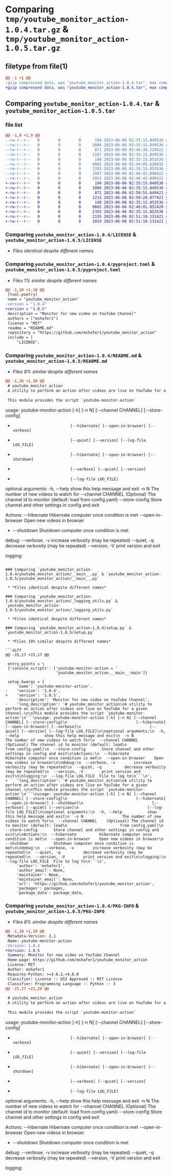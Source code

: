 # Comparing `tmp/youtube_monitor_action-1.0.4.tar.gz` & `tmp/youtube_monitor_action-1.0.5.tar.gz`

## filetype from file(1)

```diff
@@ -1 +1 @@
-gzip compressed data, was "youtube_monitor_action-1.0.4.tar", max compression
+gzip compressed data, was "youtube_monitor_action-1.0.5.tar", max compression
```

## Comparing `youtube_monitor_action-1.0.4.tar` & `youtube_monitor_action-1.0.5.tar`

### file list

```diff
@@ -1,9 +1,9 @@
--rw-r--r--   0        0        0      194 2023-06-06 02:35:15.849536 youtube_monitor_action-1.0.4/CHANGELOG.md
--rw-r--r--   0        0        0     1086 2023-06-06 02:35:15.849536 youtube_monitor_action-1.0.4/LICENSE
--rw-r--r--   0        0        0      871 2023-06-06 02:46:38.224422 youtube_monitor_action-1.0.4/pyproject.toml
--rw-r--r--   0        0        0     1107 2023-06-06 02:35:15.849536 youtube_monitor_action-1.0.4/README.md
--rw-r--r--   0        0        0      140 2023-06-06 02:35:15.853536 youtube_monitor_action-1.0.4/youtube_monitor_action/__init__.py
--rw-r--r--   0        0        0     9665 2023-06-06 02:44:05.628832 youtube_monitor_action-1.0.4/youtube_monitor_action/__main__.py
--rw-r--r--   0        0        0     2355 2023-06-06 02:35:15.853536 youtube_monitor_action-1.0.4/youtube_monitor_action/_logging_utils.py
--rw-r--r--   0        0        0     2047 2023-06-06 02:46:42.890422 youtube_monitor_action-1.0.4/setup.py
--rw-r--r--   0        0        0     1913 2023-06-06 02:46:42.890422 youtube_monitor_action-1.0.4/PKG-INFO
+-rw-r--r--   0        0        0      194 2023-06-06 02:35:15.849536 youtube_monitor_action-1.0.5/CHANGELOG.md
+-rw-r--r--   0        0        0     1086 2023-06-06 02:35:15.849536 youtube_monitor_action-1.0.5/LICENSE
+-rw-r--r--   0        0        0      871 2023-06-06 02:50:55.649421 youtube_monitor_action-1.0.5/pyproject.toml
+-rw-r--r--   0        0        0     1215 2023-06-06 02:50:20.877421 youtube_monitor_action-1.0.5/README.md
+-rw-r--r--   0        0        0      140 2023-06-06 02:35:15.853536 youtube_monitor_action-1.0.5/youtube_monitor_action/__init__.py
+-rw-r--r--   0        0        0     9665 2023-06-06 02:48:01.852420 youtube_monitor_action-1.0.5/youtube_monitor_action/__main__.py
+-rw-r--r--   0        0        0     2355 2023-06-06 02:35:15.853536 youtube_monitor_action-1.0.5/youtube_monitor_action/_logging_utils.py
+-rw-r--r--   0        0        0     2155 2023-06-06 02:51:10.131421 youtube_monitor_action-1.0.5/setup.py
+-rw-r--r--   0        0        0     2019 2023-06-06 02:51:10.131421 youtube_monitor_action-1.0.5/PKG-INFO
```

### Comparing `youtube_monitor_action-1.0.4/LICENSE` & `youtube_monitor_action-1.0.5/LICENSE`

 * *Files identical despite different names*

### Comparing `youtube_monitor_action-1.0.4/pyproject.toml` & `youtube_monitor_action-1.0.5/pyproject.toml`

 * *Files 1% similar despite different names*

```diff
@@ -1,10 +1,10 @@
 [tool.poetry]
 name = "youtube_monitor_action"
-version = "1.0.4"
+version = "1.0.5"
 description = "Monitor for new video on YouTube Channel"
 authors = ["mshafer1"]
 license = "MIT"
 readme = "README.md"
 repository = "https://github.com/mshafer1/youtube_monitor_action"
 include = [
     "LICENSE",
```

### Comparing `youtube_monitor_action-1.0.4/README.md` & `youtube_monitor_action-1.0.5/README.md`

 * *Files 8% similar despite different names*

```diff
@@ -1,26 +1,28 @@
 # youtube_monitor_action
 A utility to perform an action after videos are live on YouTube for a given channel.
 
 This module provides the script `youtube-monitor-action`
 ```
 usage: youtube-monitor-action [-h] [-n N] [--channel CHANNEL] [--store-config]
-                              [--hibernate] [--open-in-browser] [--verbose]
-                              [--quiet] [--version] [--log-file LOG_FILE]
+                              [--hibernate] [--open-in-browser] [--shutdown]
+                              [--verbose] [--quiet] [--version]
+                              [--log-file LOG_FILE]
 
 optional arguments:
   -h, --help           show this help message and exit
   -n N                 The number of new videos to watch for
   --channel CHANNEL    (Optional) The channel id to monitor (default: load
                        from config.yaml)
   --store-config       Store channel and other settings in config and exit
 
 Actions:
   --hibernate          Hibernate computer once condition is met
   --open-in-browser    Open new videos in browser
+  --shutdown           Shutdown computer once condition is met
 
 debug:
   --verbose, -v        increase verbosity (may be repeated)
   --quiet, -q          decrease verbosity (may be repeated)
   --version, -V        print version and exit
 
 logging:
```

### Comparing `youtube_monitor_action-1.0.4/youtube_monitor_action/__main__.py` & `youtube_monitor_action-1.0.5/youtube_monitor_action/__main__.py`

 * *Files identical despite different names*

### Comparing `youtube_monitor_action-1.0.4/youtube_monitor_action/_logging_utils.py` & `youtube_monitor_action-1.0.5/youtube_monitor_action/_logging_utils.py`

 * *Files identical despite different names*

### Comparing `youtube_monitor_action-1.0.4/setup.py` & `youtube_monitor_action-1.0.5/setup.py`

 * *Files 10% similar despite different names*

```diff
@@ -15,17 +15,17 @@
 
 entry_points = \
 {'console_scripts': ['youtube-monitor-action = '
                      'youtube_monitor_action.__main__:main']}
 
 setup_kwargs = {
     'name': 'youtube-monitor-action',
-    'version': '1.0.4',
+    'version': '1.0.5',
     'description': 'Monitor for new video on YouTube Channel',
-    'long_description': '# youtube_monitor_action\nA utility to perform an action after videos are live on YouTube for a given channel.\n\nThis module provides the script `youtube-monitor-action`\n```\nusage: youtube-monitor-action [-h] [-n N] [--channel CHANNEL] [--store-config]\n                              [--hibernate] [--open-in-browser] [--verbose]\n                              [--quiet] [--version] [--log-file LOG_FILE]\n\noptional arguments:\n  -h, --help           show this help message and exit\n  -n N                 The number of new videos to watch for\n  --channel CHANNEL    (Optional) The channel id to monitor (default: load\n                       from config.yaml)\n  --store-config       Store channel and other settings in config and exit\n\nActions:\n  --hibernate          Hibernate computer once condition is met\n  --open-in-browser    Open new videos in browser\n\ndebug:\n  --verbose, -v        increase verbosity (may be repeated)\n  --quiet, -q          decrease verbosity (may be repeated)\n  --version, -V        print version and exit\n\nlogging:\n  --log-file LOG_FILE  File to log to\n```\n',
+    'long_description': '# youtube_monitor_action\nA utility to perform an action after videos are live on YouTube for a given channel.\n\nThis module provides the script `youtube-monitor-action`\n```\nusage: youtube-monitor-action [-h] [-n N] [--channel CHANNEL] [--store-config]\n                              [--hibernate] [--open-in-browser] [--shutdown]\n                              [--verbose] [--quiet] [--version]\n                              [--log-file LOG_FILE]\n\noptional arguments:\n  -h, --help           show this help message and exit\n  -n N                 The number of new videos to watch for\n  --channel CHANNEL    (Optional) The channel id to monitor (default: load\n                       from config.yaml)\n  --store-config       Store channel and other settings in config and exit\n\nActions:\n  --hibernate          Hibernate computer once condition is met\n  --open-in-browser    Open new videos in browser\n  --shutdown           Shutdown computer once condition is met\n\ndebug:\n  --verbose, -v        increase verbosity (may be repeated)\n  --quiet, -q          decrease verbosity (may be repeated)\n  --version, -V        print version and exit\n\nlogging:\n  --log-file LOG_FILE  File to log to\n```\n',
     'author': 'mshafer1',
     'author_email': None,
     'maintainer': None,
     'maintainer_email': None,
     'url': 'https://github.com/mshafer1/youtube_monitor_action',
     'packages': packages,
     'package_data': package_data,
```

### Comparing `youtube_monitor_action-1.0.4/PKG-INFO` & `youtube_monitor_action-1.0.5/PKG-INFO`

 * *Files 8% similar despite different names*

```diff
@@ -1,10 +1,10 @@
 Metadata-Version: 2.1
 Name: youtube-monitor-action
-Version: 1.0.4
+Version: 1.0.5
 Summary: Monitor for new video on YouTube Channel
 Home-page: https://github.com/mshafer1/youtube_monitor_action
 License: MIT
 Author: mshafer1
 Requires-Python: >=3.6.2,<4.0.0
 Classifier: License :: OSI Approved :: MIT License
 Classifier: Programming Language :: Python :: 3
@@ -21,27 +21,29 @@
 
 # youtube_monitor_action
 A utility to perform an action after videos are live on YouTube for a given channel.
 
 This module provides the script `youtube-monitor-action`
 ```
 usage: youtube-monitor-action [-h] [-n N] [--channel CHANNEL] [--store-config]
-                              [--hibernate] [--open-in-browser] [--verbose]
-                              [--quiet] [--version] [--log-file LOG_FILE]
+                              [--hibernate] [--open-in-browser] [--shutdown]
+                              [--verbose] [--quiet] [--version]
+                              [--log-file LOG_FILE]
 
 optional arguments:
   -h, --help           show this help message and exit
   -n N                 The number of new videos to watch for
   --channel CHANNEL    (Optional) The channel id to monitor (default: load
                        from config.yaml)
   --store-config       Store channel and other settings in config and exit
 
 Actions:
   --hibernate          Hibernate computer once condition is met
   --open-in-browser    Open new videos in browser
+  --shutdown           Shutdown computer once condition is met
 
 debug:
   --verbose, -v        increase verbosity (may be repeated)
   --quiet, -q          decrease verbosity (may be repeated)
   --version, -V        print version and exit
 
 logging:
```

